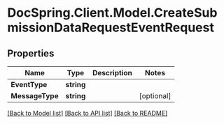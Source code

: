 # DocSpring.Client.Model.CreateSubmissionDataRequestEventRequest

## Properties

Name | Type | Description | Notes
------------ | ------------- | ------------- | -------------
**EventType** | **string** |  | 
**MessageType** | **string** |  | [optional] 

[[Back to Model list]](../README.md#documentation-for-models) [[Back to API list]](../README.md#documentation-for-api-endpoints) [[Back to README]](../README.md)

